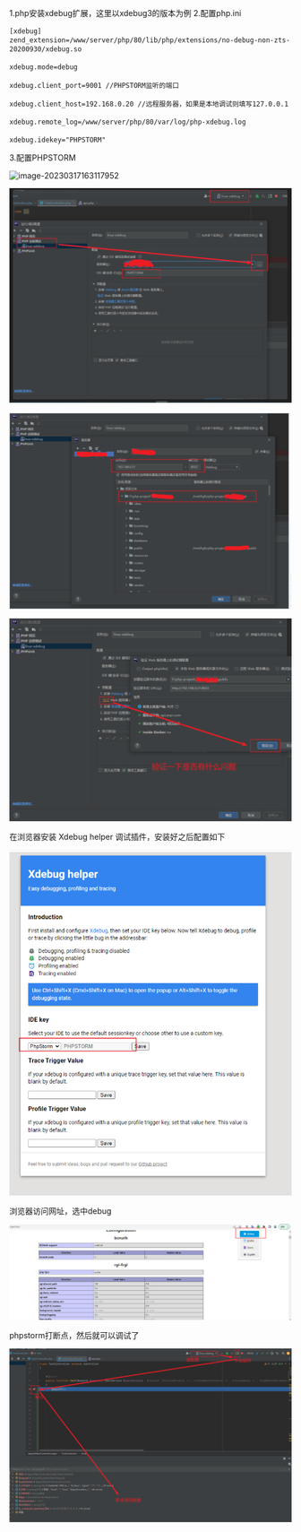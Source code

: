 1.php安装xdebug扩展，这里以xdebug3的版本为例
2.配置php.ini

```
[xdebug]
zend_extension=/www/server/php/80/lib/php/extensions/no-debug-non-zts-20200930/xdebug.so

xdebug.mode=debug

xdebug.client_port=9001 //PHPSTORM监听的端口

xdebug.client_host=192.168.0.20 //远程服务器，如果是本地调试则填写127.0.0.1

xdebug.remote_log=/www/server/php/80/var/log/php-xdebug.log

xdebug.idekey="PHPSTORM"
```

3.配置PHPSTORM

![image-20230317163117952](F:\notes\images\image-20230317163117952.png)

![image-20230317164941357](../images/image-20230317164941357.png)

![image-20230317164756529](../images/image-20230317164756529.png)



![image-20230317163953799](../images/image-20230317163953799.png)







在浏览器安装 Xdebug helper 调试插件，安装好之后配置如下

![image-20230317164458778](../images/image-20230317164458778.png)





浏览器访问网址，选中debug

![image-20230317164554176](../images/image-20230317164554176.png)



phpstorm打断点，然后就可以调试了



![image-20230317164316956](../images/image-20230317164316956.png)
